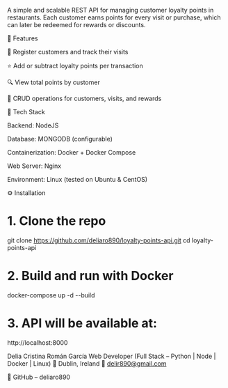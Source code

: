 A simple and scalable REST API for managing customer loyalty points in restaurants.
Each customer earns points for every visit or purchase, which can later be redeemed for rewards or discounts.

🚀 Features

🧾 Register customers and track their visits

⭐ Add or subtract loyalty points per transaction

🔍 View total points by customer

🧩 CRUD operations for customers, visits, and rewards


🧠 Tech Stack

Backend: NodeJS

Database: MONGODB (configurable)

Containerization: Docker + Docker Compose

Web Server: Nginx

Environment: Linux (tested on Ubuntu & CentOS)



⚙️ Installation

# 1. Clone the repo
git clone https://github.com/deliaro890/loyalty-points-api.git
cd loyalty-points-api

# 2. Build and run with Docker
docker-compose up -d --build

# 3. API will be available at:
http://localhost:8000


Delia Cristina Román García
Web Developer (Full Stack – Python | Node | Docker | Linux)
📍 Dublin, Ireland
📧 delir890@gmail.com

🔗 GitHub – deliaro890
